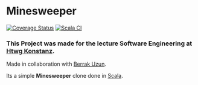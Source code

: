 # Minesweeper

[![Coverage Status](https://coveralls.io/repos/github/JonasSeifried/Minesweeper/badge.svg?branch=main)](https://coveralls.io/github/JonasSeifried/Minesweeper?branch=main)
[![Scala CI](https://github.com/JonasSeifried/Minesweeper/actions/workflows/scala.yml/badge.svg)](https://github.com/JonasSeifried/Minesweeper/actions/workflows/scala.yml)

### This Project was made for the lecture Software Engineering at [Htwg Konstanz](https://www.htwg-konstanz.de/).
Made in collaboration with [Berrak Uzun](https://github.com/berrakuzun).

Its a simple **Minesweeper** clone done in [Scala](https://scala-lang.org/).

